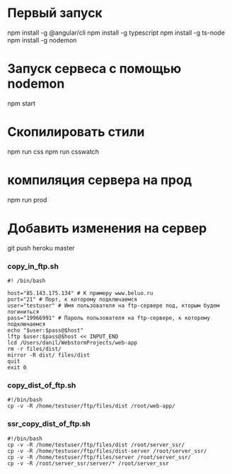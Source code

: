 # Первый запуск
npm install -g @angular/cli
npm install -g typescript
npm install -g ts-node
npm install -g nodemon

# Запуск сервеса с помощью nodemon
npm start

# Скопилировать стили
npm run css
npm run csswatch

# компиляция сервера на прод
npm run prod

# Добавить изменения на сервер
git push heroku master

### copy_in_ftp.sh
    #! /bin/bash

    host="85.143.175.134" # К примеру www.beluo.ru 
    port="21" # Порт, к которому подключаемся
    user="testuser" # Имя пользователя на ftp-сервере под, кторым будем логиниться
    pass="19966991" # Пароль пользователя на ftp-сервере, к которому подключаемся
    echo "$user:$pass@$host"
    lftp $user:$pass@$host << INPUT_END
    lcd /Users/danil/WebstormProjects/web-app
    rm -r files/dist/
    mirror -R dist/ files/dist
    quit
    exit 0

### copy_dist_of_ftp.sh
    #!/bin/bash
    cp -v -R /home/testuser/ftp/files/dist /root/web-app/

### ssr_copy_dist_of_ftp.sh 

    #!/bin/bash
    cp -v -R /home/testuser/ftp/files/dist /root/server_ssr/
    cp -v -R /home/testuser/ftp/files/dist-server /root/server_ssr/
    cp -v -R /home/testuser/ftp/files/server /root/server_ssr/
    cp -v -R /root/server_ssr/server/* /root/server_ssr
    
 
